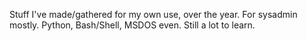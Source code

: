 Stuff I've made/gathered for my own use, over the year. For sysadmin mostly.
Python, Bash/Shell, MSDOS even. Still a lot to learn.
